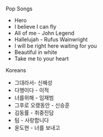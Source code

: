 Pop Songs

- Hero
- I believe I can fly
- All of me - John Legend
- Hallelujah - Rufus Wainwright
- I will be right here waiting for you
- Beautiful in white
- Take me to your heart

Koreans

- 그대라서- 신혜성
- 다행이다 - 이적
- 너를위해 - 임재범
- 그후로 오랬동안 - 신승훈
- 김동률 - 취중진담
- 팀 - 사랑합니다
- 윤도현 - 너를 보내고
